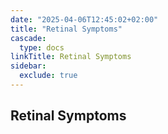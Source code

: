 ```yaml
---
date: "2025-04-06T12:45:02+02:00"
title: "Retinal Symptoms"
cascade:
  type: docs
linkTitle: Retinal Symptoms
sidebar:
  exclude: true
---
```


## Retinal Symptoms
